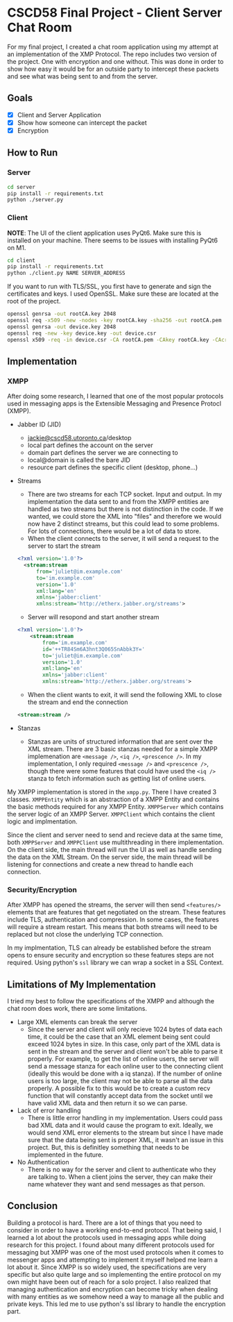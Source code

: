 # CSCD58 Final Project - Client Server Chat Room

For my final project, I created a chat room application using my attempt at an implementation of the XMP Protocol. The repo includes two version of the project. One with encryption and one without. This was done in order to show how easy it would be for an outside party to intercept these packets and see what was being sent to and from the server. 

## Goals

- [x] Client and Server Application
- [x] Show how someone can intercept the packet
- [x] Encryption

## How to Run

### Server

```bash
cd server
pip install -r requirements.txt
python ./server.py
```

### Client

**NOTE**: The UI of the client application uses PyQt6. Make sure this is installed on your machine. There seems to be issues with installing PyQt6 on M1.

```bash
cd client
pip install -r requirements.txt
python ./client.py NAME SERVER_ADDRESS
```

If you want to run with TLS/SSL, you first have to generate and sign the certificates and keys. I used OpenSSL. Make sure these are located at the root of the project.

```bash
openssl genrsa -out rootCA.key 2048
openssl req -x509 -new -nodes -key rootCA.key -sha256 -out rootCA.pem
openssl genrsa -out device.key 2048
openssl req -new -key device.key -out device.csr
openssl x509 -req -in device.csr -CA rootCA.pem -CAkey rootCA.key -CAcreateserial -out device.crt -sha256
```

## Implementation

### XMPP

After doing some research, I learned that one of the most popular protocols used in messaging apps is the Extensible Messaging and Presence Protocl (XMPP). 

- Jabber ID (JID)
  - jackie@cscd58.utoronto.ca/desktop
  - local part defines the account on the server
  - domain part defines the server we are connecting to
  - local@domain is called the bare JID
  - resource part defines the specific client (desktop, phone...)
- Streams
  - There are two streams for each TCP socket. Input and output. In my implementation the data sent to and from the XMPP entities are handled as two streams but there is not distinction in the code. If we wanted, we could store the XML into "files" and therefore we would now have 2 distinct streams, but this could lead to some problems. For lots of connections, there would be a lot of data to store.
  - When the client connects to the server, it will send a request to the server to start the stream

  ```xml
  <?xml version='1.0'?>
    <stream:stream
        from='juliet@im.example.com'
        to='im.example.com'
        version='1.0'
        xml:lang='en'
        xmlns='jabber:client'
        xmlns:stream='http://etherx.jabber.org/streams'>
  ```

  - Server will resopond and start another stream
  ```xml
  <?xml version='1.0'?>
      <stream:stream
          from='im.example.com'
          id='++TR84Sm6A3hnt3Q065SnAbbk3Y='
          to='juliet@im.example.com'
          version='1.0'
          xml:lang='en'
          xmlns='jabber:client'
          xmlns:stream='http://etherx.jabber.org/streams'>
  ```

  - When the client wants to exit, it will send the following XML to close the stream and end the connection
  ```xml
  <stream:stream />
  ```
- Stanzas
  - Stanzas are units of structured information that are sent over the XML stream. There are 3 basic stanzas needed for a simple XMPP implemenation are `<message />`, `<iq />`, `<prescence />`. In my implementation, I only required `<message />` and `<prescence />`, though there were some features that could have used the `<iq />` stanza to fetch information such as getting list of online users.

My XMPP implementation is stored in the `xmpp.py`. There I have created 3 classes. `XMPPEntity` which is an abstraction of a XMPP Entity and contains the basic methods required for any XMPP Entity. `XMPPServer` which contains the server logic of an XMPP Server. `XMPPClient` which contains the client logic and implmentation. 

Since the client and server need to send and recieve data at the same time, both `XMPPServer` and `XMPPClient` use multithreading in there implementation. On the client side, the main thread will run the UI as well as handle sending the data on the XML Stream. On the server side, the main thread will be listening for connections and create a new thread to handle each connection.

### Security/Encryption

After XMPP has opened the streams, the server will then send `<features/>` elements that are features that get negotiated on the stream. These features include TLS, authentication and compression. In some cases, the features will require a stream restart. This means that both streams will need to be replaced but not close the underlying TCP connection.

In my implmentation, TLS can already be established before the stream opens to ensure security and encryption so these features steps are not required. Using python's `ssl` library we can wrap a socket in a SSL Context.

## Limitations of My Implementation

I tried my best to follow the specifications of the XMPP and although the chat room does work, there are some limitations. 

- Large XML elements can break the server
  - Since the server and client will only recieve 1024 bytes of data each time, it could be the case that an XML element being sent could exceed 1024 bytes in size. In this case, only part of the XML data is sent in the stream and the server and client won't be able to parse it properly. For example, to get the list of online users, the server will send a message stanza for each online user to the connecting client (ideally this would be done with a iq stanza). If the number of online users is too large, the client may not be able to parse all the data properly. A possible fix to this would be to create a custom recv function that will constantly accept data from the socket until we have valid XML data and then return it so we can parse.
- Lack of error handling
  - There is little error handling in my implementation. Users could pass bad XML data and it would cause the program to exit. Ideally, we would send XML error elements to the stream but since I have made sure that the data being sent is proper XML, it wasn't an issue in this project. But, this is definitley something that needs to be implemented in the future.
- No Authentication
  - There is no way for the server and client to authenticate who they are talking to. When a client joins the server, they can make their name whatever they want and send messages as that person. 


## Conclusion

Building a protocol is hard. There are a lot of things that you need to consider in order to have a working end-to-end protocol. That being said, I learned a lot about the protocols used in messaging apps while doing research for this project. I found about many different protocols used for messaging but XMPP was one of the most used protocols when it comes to messenger apps and attempting to implement it myself helped me learn a lot about it. Since XMPP is so widely used, the specifications are very specific but also quite large and so implementing the entire protocol on my own might have been out of reach for a solo project. I also realized that managing authentication and encryption can become tricky when dealing with many entities as we somehow need a way to manage all the public and private keys. This led me to use python's ssl library to handle the encryption part.